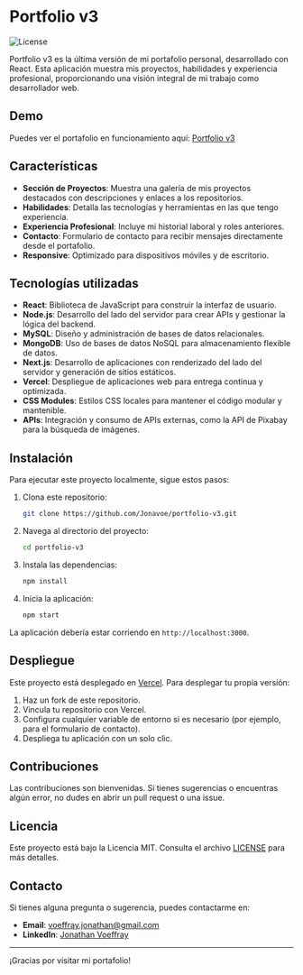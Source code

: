 # Portfolio v3

![License](https://img.shields.io/badge/license-MIT-green)

Portfolio v3 es la última versión de mi portafolio personal, desarrollado con React. Esta aplicación muestra mis proyectos, habilidades y experiencia profesional, proporcionando una visión integral de mi trabajo como desarrollador web.

## Demo

Puedes ver el portafolio en funcionamiento aquí: [Portfolio v3](https://tu-url-de-portafolio-aqui.com)

## Características

- **Sección de Proyectos**: Muestra una galería de mis proyectos destacados con descripciones y enlaces a los repositorios.
- **Habilidades**: Detalla las tecnologías y herramientas en las que tengo experiencia.
- **Experiencia Profesional**: Incluye mi historial laboral y roles anteriores.
- **Contacto**: Formulario de contacto para recibir mensajes directamente desde el portafolio.
- **Responsive**: Optimizado para dispositivos móviles y de escritorio.

## Tecnologías utilizadas

- **React**: Biblioteca de JavaScript para construir la interfaz de usuario.
- **Node.js**: Desarrollo del lado del servidor para crear APIs y gestionar la lógica del backend.
- **MySQL**: Diseño y administración de bases de datos relacionales.
- **MongoDB**: Uso de bases de datos NoSQL para almacenamiento flexible de datos.
- **Next.js**: Desarrollo de aplicaciones con renderizado del lado del servidor y generación de sitios estáticos.
- **Vercel**: Despliegue de aplicaciones web para entrega continua y optimizada.
- **CSS Modules**: Estilos CSS locales para mantener el código modular y mantenible.
- **APIs**: Integración y consumo de APIs externas, como la API de Pixabay para la búsqueda de imágenes.

## Instalación

Para ejecutar este proyecto localmente, sigue estos pasos:

1. Clona este repositorio:
   ```bash
   git clone https://github.com/Jonavoe/portfolio-v3.git
   ```
2. Navega al directorio del proyecto:
   ```bash
   cd portfolio-v3
   ```
3. Instala las dependencias:
   ```bash
   npm install
   ```
4. Inicia la aplicación:
   ```bash
   npm start
   ```

La aplicación debería estar corriendo en `http://localhost:3000`.

## Despliegue

Este proyecto está desplegado en [Vercel](https://vercel.com). Para desplegar tu propia versión:

1. Haz un fork de este repositorio.
2. Vincula tu repositorio con Vercel.
3. Configura cualquier variable de entorno si es necesario (por ejemplo, para el formulario de contacto).
4. Despliega tu aplicación con un solo clic.

## Contribuciones

Las contribuciones son bienvenidas. Si tienes sugerencias o encuentras algún error, no dudes en abrir un pull request o una issue.

## Licencia

Este proyecto está bajo la Licencia MIT. Consulta el archivo [LICENSE](LICENSE) para más detalles.

## Contacto

Si tienes alguna pregunta o sugerencia, puedes contactarme en:

- **Email**: voeffray.jonathan@gmail.com
- **LinkedIn**: [Jonathan Voeffray](https://www.linkedin.com/in/jonathan-voeffray/)

---

¡Gracias por visitar mi portafolio!